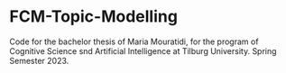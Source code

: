 # FCM-Topic-Modelling
Code for the bachelor thesis of Maria Mouratidi, for the program of Cognitive Science snd Artificial Intelligence at Tilburg University. Spring Semester 2023.
